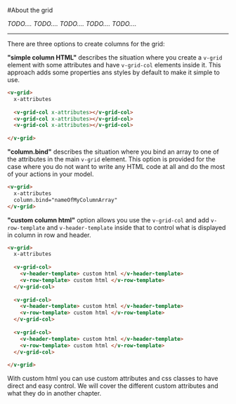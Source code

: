 #About the grid

*TODO....*
*TODO....*
*TODO....*
*TODO....*
*TODO....*






---


There are three options to create columns for the grid:

**"simple column HTML"** describes the situation where you create a `v-grid` element with some attributes and have `v-grid-col` elements inside it. This approach adds some properties ans styles by default to make it simple to use.

```html
<v-grid>
  x-attributes
  
  <v-grid-col x-attributes></v-grid-col>
  <v-grid-col x-attributes></v-grid-col>
  <v-grid-col x-attributes></v-grid-col>
  
</v-grid>
```


**"column.bind"** describes the situation where you bind an array to one of the attributes in the main ```v-grid``` element. This option is provided for the case where you do not want to write any HTML code at all and do the most of your actions in your model.

```html
<v-grid>
  x-attributes
  column.bind="nameOfMyColumnArray"
</v-grid>
```

**"custom column html"** option allows you use the `v-grid-col` and add `v-row-template` and `v-header-template` inside that to control what is displayed in column in row and header.

```html
<v-grid>
  x-attributes
  
  <v-grid-col>
    <v-header-template> custom html </v-header-template>
    <v-row-template> custom html </v-row-template>
  </v-grid-col>
  
  <v-grid-col>
    <v-header-template> custom html </v-header-template>
    <v-row-template> custom html </v-row-template>
  </v-grid-col>
  
  <v-grid-col>
    <v-header-template> custom html </v-header-template>
    <v-row-template> custom html </v-row-template>
  </v-grid-col>
  
</v-grid>
```

With custom html you can use custom attributes and css classes to have direct and easy control.
We will cover the different custom attributes and what they do in another chapter.





















